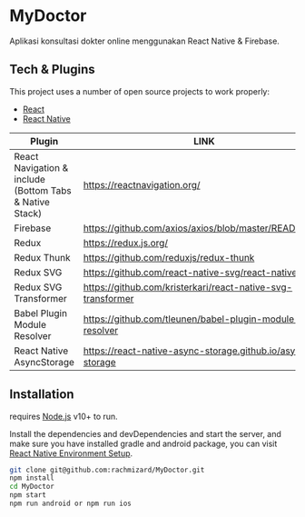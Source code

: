 # MyDoctor

Aplikasi konsultasi dokter online menggunakan React Native & Firebase.

## Tech & Plugins

This project uses a number of open source projects to work properly:

- [React](https://reactjs.org/)
- [React Native](https://reactnative.dev/)

| Plugin                                                  | LINK                                                        |
| ------------------------------------------------------- | ----------------------------------------------------------- |
| React Navigation & include (Bottom Tabs & Native Stack) | https://reactnavigation.org/                                |
| Firebase                                                | https://github.com/axios/axios/blob/master/README.md        |
| Redux                                                   | https://redux.js.org/                                       |
| Redux Thunk                                             | https://github.com/reduxjs/redux-thunk                      |
| Redux SVG                                               | https://github.com/react-native-svg/react-native-svg        |
| Redux SVG Transformer                                   | https://github.com/kristerkari/react-native-svg-transformer |
| Babel Plugin Module Resolver                            | https://github.com/tleunen/babel-plugin-module-resolver     |
| React Native AsyncStorage                               | https://react-native-async-storage.github.io/async-storage  |

## Installation

requires [Node.js](https://nodejs.org/) v10+ to run.

Install the dependencies and devDependencies and start the server, and make sure you have installed gradle and android package, you can visit [React Native Environment Setup](https://reactnative.dev/docs/environment-setup).

```sh
git clone git@github.com:rachmizard/MyDoctor.git
npm install
cd MyDoctor
npm start
npm run android or npm run ios
```
